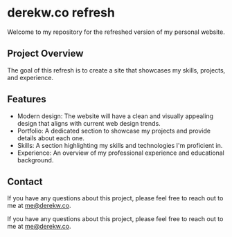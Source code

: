 # derekw.co refresh

Welcome to my repository for the refreshed version of my personal website.

## Project Overview

The goal of this refresh is to create a site that showcases my skills, projects, and experience.

## Features

- Modern design: The website will have a clean and visually appealing design that aligns with current web design trends.
- Portfolio: A dedicated section to showcase my projects and provide details about each one.
- Skills: A section highlighting my skills and technologies I'm proficient in.
- Experience: An overview of my professional experience and educational background.

## Contact

If you have any questions about this project, please feel free to reach out to me at me@derekw.co.


If you have any questions about this project, please feel free to reach out to me at me@derekw.co.
